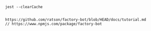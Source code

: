 
    
    
    jest --clearCache
    
    
    https://github.com/ratson/factory-bot/blob/HEAD/docs/tutorial.md
    // https://www.npmjs.com/package/factory-bot